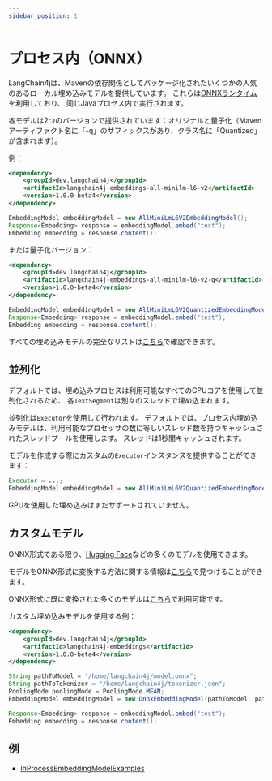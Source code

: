 ```yaml
---
sidebar_position: 1
---
```


# プロセス内（ONNX）

LangChain4jは、Mavenの依存関係としてパッケージ化されたいくつかの人気のあるローカル埋め込みモデルを提供しています。
これらは[ONNXランタイム](https://onnxruntime.ai/docs/get-started/with-java.html)を利用しており、
同じJavaプロセス内で実行されます。

各モデルは2つのバージョンで提供されています：オリジナルと量子化（Mavenアーティファクト名に「-q」のサフィックスがあり、クラス名に「Quantized」が含まれます）。

例：
```xml
<dependency>
    <groupId>dev.langchain4j</groupId>
    <artifactId>langchain4j-embeddings-all-minilm-l6-v2</artifactId>
    <version>1.0.0-beta4</version>
</dependency>
```
```java
EmbeddingModel embeddingModel = new AllMiniLmL6V2EmbeddingModel();
Response<Embedding> response = embeddingModel.embed("test");
Embedding embedding = response.content();
```

または量子化バージョン：
```xml
<dependency>
    <groupId>dev.langchain4j</groupId>
    <artifactId>langchain4j-embeddings-all-minilm-l6-v2-q</artifactId>
    <version>1.0.0-beta4</version>
</dependency>
```
```java
EmbeddingModel embeddingModel = new AllMiniLmL6V2QuantizedEmbeddingModel();
Response<Embedding> response = embeddingModel.embed("test");
Embedding embedding = response.content();
```

すべての埋め込みモデルの完全なリストは[こちら](https://github.com/langchain4j/langchain4j-embeddings)で確認できます。


## 並列化

デフォルトでは、埋め込みプロセスは利用可能なすべてのCPUコアを使用して並列化されるため、
各`TextSegment`は別々のスレッドで埋め込まれます。

並列化は`Executor`を使用して行われます。
デフォルトでは、プロセス内埋め込みモデルは、利用可能なプロセッサの数に等しいスレッド数を持つキャッシュされたスレッドプールを使用します。
スレッドは1秒間キャッシュされます。

モデルを作成する際にカスタムの`Executor`インスタンスを提供することができます：
```java
Executor = ...;
EmbeddingModel embeddingModel = new AllMiniLmL6V2QuantizedEmbeddingModel(executor);
```

GPUを使用した埋め込みはまだサポートされていません。

## カスタムモデル

ONNX形式である限り、[Hugging Face](https://huggingface.co/)などの多くのモデルを使用できます。

モデルをONNX形式に変換する方法に関する情報は[こちら](https://huggingface.co/docs/optimum/exporters/onnx/usage_guides/export_a_model)で見つけることができます。

ONNX形式に既に変換された多くのモデルは[こちら](https://huggingface.co/Xenova)で利用可能です。

カスタム埋め込みモデルを使用する例：
```xml
<dependency>
    <groupId>dev.langchain4j</groupId>
    <artifactId>langchain4j-embeddings</artifactId>
    <version>1.0.0-beta4</version>
</dependency>
```
```java
String pathToModel = "/home/langchain4j/model.onnx";
String pathToTokenizer = "/home/langchain4j/tokenizer.json";
PoolingMode poolingMode = PoolingMode.MEAN;
EmbeddingModel embeddingModel = new OnnxEmbeddingModel(pathToModel, pathToTokenizer, poolingMode);

Response<Embedding> response = embeddingModel.embed("test");
Embedding embedding = response.content();
```

## 例

- [InProcessEmbeddingModelExamples](https://github.com/langchain4j/langchain4j-examples/blob/main/other-examples/src/main/java/embedding/model/InProcessEmbeddingModelExamples.java)
